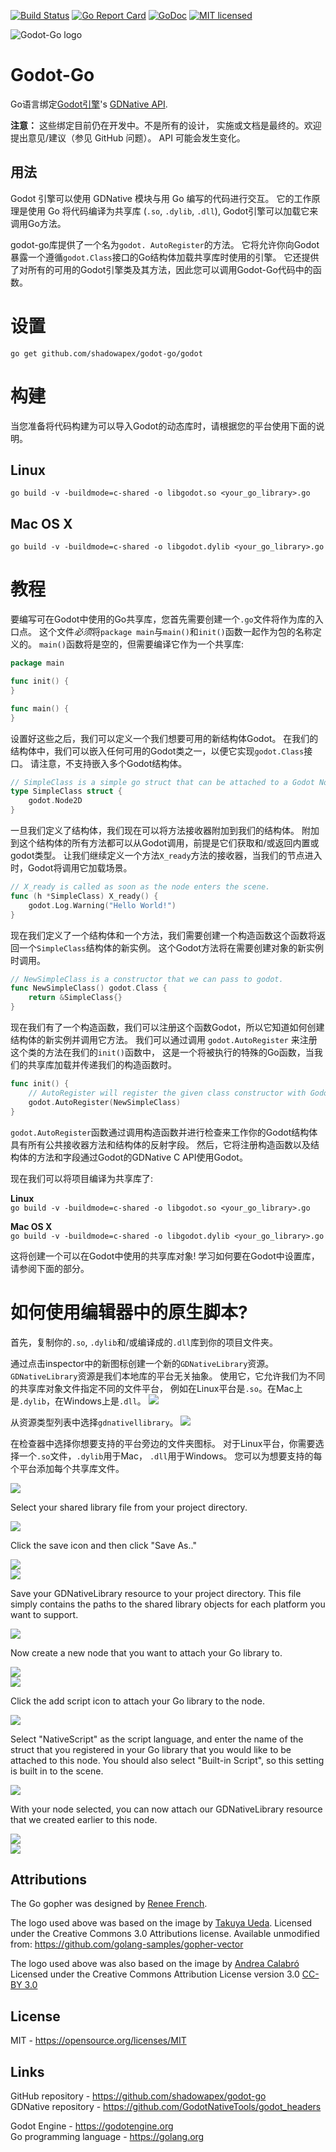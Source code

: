 [![Build Status](https://travis-ci.org/ShadowApex/godot-go.svg?branch=master)](https://travis-ci.org/ShadowApex/godot-go)
[![Go Report Card](https://goreportcard.com/badge/github.com/shadowapex/godot-go)](https://goreportcard.com/report/github.com/shadowapex/godot-go)
[![GoDoc](https://godoc.org/github.com/ShadowApex/goquery?status.png)](https://godoc.org/github.com/ShadowApex/godot-go/godot)
[![MIT licensed](https://img.shields.io/badge/license-MIT-blue.svg)](https://raw.githubusercontent.com/ShadowApex/godot-go/master/LICENSE)

![Godot-Go logo](/logo.png)

Godot-Go
========
Go语言绑定[Godot引擎](https://godotengine.org/)'s [GDNative API](https://github.com/GodotNativeTools/godot_headers).

**注意：** 这些绑定目前仍在开发中。不是所有的设计， 实施或文档是最终的。欢迎提出意见/建议（参见 GitHub 问题）。 API 可能会发生变化。

用法
-----
Godot 引擎可以使用 GDNative 模块与用 Go 编写的代码进行交互。
它的工作原理是使用 Go 将代码编译为共享库 (`.so`, `.dylib`, `.dll`),
Godot引擎可以加载它来调用Go方法。

godot-go库提供了一个名为`godot. AutoRegister`的方法。
它将允许你向Godot暴露一个遵循`godot.Class`接口的Go结构体加载共享库时使用的引擎。
它还提供了对所有的可用的Godot引擎类及其方法，因此您可以调用Godot-Go代码中的函数。

# 设置
`go get github.com/shadowapex/godot-go/godot`

# 构建
当您准备将代码构建为可以导入Godot的动态库时，请根据您的平台使用下面的说明。

## Linux
`go build -v -buildmode=c-shared -o libgodot.so <your_go_library>.go`    

## Mac OS X
`go build -v -buildmode=c-shared -o libgodot.dylib <your_go_library>.go`    

# 教程
要编写可在Godot中使用的Go共享库，您首先需要创建一个`.go`文件将作为库的入口点。
这个文件*必须*将`package main`与`main()`和`init()`函数一起作为包的名称定义的。
`main()`函数将是空的，但需要编译它作为一个共享库:

```go
package main

func init() {
}

func main() {
}
```

设置好这些之后，我们可以定义一个我们想要可用的新结构体Godot。
在我们的结构体中，我们可以嵌入任何可用的Godot类之一，以便它实现`godot.Class`接口。
请注意，不支持嵌入多个Godot结构体。

```go
// SimpleClass is a simple go struct that can be attached to a Godot Node2D object.
type SimpleClass struct {
	godot.Node2D
}
```

一旦我们定义了结构体，我们现在可以将方法接收器附加到我们的结构体。
附加到这个结构体的所有方法都可以从Godot调用，前提是它们获取和/或返回内置或godot类型。
让我们继续定义一个方法`X_ready`方法的接收器，当我们的节点进入时，Godot将调用它加载场景。

```go
// X_ready is called as soon as the node enters the scene.
func (h *SimpleClass) X_ready() {
	godot.Log.Warning("Hello World!")
}
```

现在我们定义了一个结构体和一个方法，我们需要创建一个构造函数这个函数将返回一个`SimpleClass`结构体的新实例。
这个Godot方法将在需要创建对象的新实例时调用。

```go
// NewSimpleClass is a constructor that we can pass to godot.
func NewSimpleClass() godot.Class {
	return &SimpleClass{}
}
```

现在我们有了一个构造函数，我们可以注册这个函数Godot，所以它知道如何创建结构体的新实例并调用它方法。
我们可以通过调用 `godot.AutoRegister` 来注册这个类的方法在我们的`init()`函数中，
这是一个将被执行的特殊的Go函数，当我们的共享库加载并传递我们的构造函数时。

```go
func init() {
	// AutoRegister will register the given class constructor with Godot.
	godot.AutoRegister(NewSimpleClass)
}
```

`godot.AutoRegister`函数通过调用构造函数并进行检查来工作你的Godot结构体具有所有公共接收器方法和结构体的反射字段。
然后，它将注册构造函数以及结构体的方法和字段通过Godot的GDNative C API使用Godot。

现在我们可以将项目编译为共享库了:

**Linux**    
`go build -v -buildmode=c-shared -o libgodot.so <your_go_library>.go`    

**Mac OS X**    
`go build -v -buildmode=c-shared -o libgodot.dylib <your_go_library>.go`    

这将创建一个可以在Godot中使用的共享库对象!
学习如何要在Godot中设置库，请参阅下面的部分。

# 如何使用编辑器中的原生脚本?

首先，复制你的`.so`, `.dylib`和/或编译成的`.dll`库到你的项目文件夹。

通过点击inspector中的新图标创建一个新的`GDNativeLibrary`资源。
`GDNativeLibrary`资源是我们本地库的平台无关抽象。
使用它，它允许我们为不同的共享库对象文件指定不同的文件平台，
例如在Linux平台是`.so`。在Mac上是`.dylib`，在Windows上是`.dll`。
![](images/tutorial01.png)

从资源类型列表中选择`gdnativellibrary`。
![](images/tutorial02.png)

在检查器中选择你想要支持的平台旁边的文件夹图标。
对于Linux平台，你需要选择一个`.so`文件，`.dylib`用于Mac， `.dll`用于Windows。
您可以为想要支持的每个平台添加每个共享库文件。

![](images/tutorial03.png)

Select your shared library file from your project directory.

![](images/tutorial04.png)

Click the save icon and then click "Save As.."

![](images/tutorial05.png)    
![](images/tutorial06.png)    

Save your GDNativeLibrary resource to your project directory. This file simply
contains the paths to the shared library objects for each platform you want to
support.

![](images/tutorial07.png)    

Now create a new node that you want to attach your Go library to.

![](images/tutorial08.png)    
![](images/tutorial09.png)    

Click the add script icon to attach your Go library to the node.

![](images/tutorial10.png)    

Select "NativeScript" as the script language, and enter the name of the struct 
that you registered in your Go library that you would like to be attached to this
node. You should also select "Built-in Script", so this setting is built in to
the scene.

![](images/tutorial11.png)    

With your node selected, you can now attach our GDNativeLibrary resource that we
created earlier to this node.

![](images/tutorial12.png)    
![](images/tutorial13.png)    

Attributions
------------
The Go gopher was designed by [Renee French](http://reneefrench.blogspot.com/).

The logo used above was based on the image by [Takuya Ueda](https://twitter.com/tenntenn). 
Licensed under the Creative Commons 3.0 Attributions license. 
Available unmodified from: <https://github.com/golang-samples/gopher-vector>

The logo used above was also based on the image by [Andrea Calabró](https://commons.wikimedia.org/wiki/File:Godot_logo.svg)
Licensed under the Creative Commons Attribution License version 3.0 [CC-BY 3.0](https://creativecommons.org/licenses/by/3.0/legalcode)

License
-------
MIT - <https://opensource.org/licenses/MIT>  

Links
-----
GitHub repository - <https://github.com/shadowapex/godot-go>  
GDNative repository - <https://github.com/GodotNativeTools/godot_headers>  

Godot Engine - <https://godotengine.org>  
Go programming language - <https://golang.org>  
